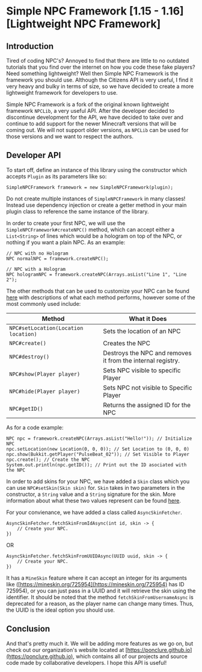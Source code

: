 # Simple NPC Framework [1.15 - 1.16] [Lightweight NPC Framework]

## Introduction
Tired of coding NPC's? Annoyed to find that there are little to no outdated tutorials that you find over the internet on how you code these fake players? Need something lightweight? Well then Simple NPC Framework is the framework you should use. Although the Citizens API is very useful, I find it very heavy and bulky in terms of size, so we have decided to create a more lightweight framework for developers to use. 

Simple NPC Framework is a fork of the original known lightweight framework `NPCLib`, a very useful API. After the developer decided to discontinue development for the API, we have decided to take over and continue to add support for the newer Minecraft versions that will be coming out. We will not support older versions, as `NPCLib` can be used for those versions and we want to respect the authors.

## Developer API
To start off, define an instance of this library using the constructor which accepts `Plugin` as its parameters like so:

`SimpleNPCFramework framework = new SimpleNPCFramework(plugin);` 

Do not create multiple instances of `SimpleNPCFramework` in many classes! Instead use dependency injection or create a getter method in your main plugin class to reference the same instance of the library.

In order to create your first NPC, we will use the `SimpleNPCFramework#createNPC()` method, which can accept either a `List<String>` of lines which would be a hologram on top of the NPC, or nothing if you want a plain NPC. As an example:
```
// NPC with no Hologram
NPC normalNPC = framework.createNPC();

// NPC with a Hologram
NPC hologramNPC = framework.createNPC(Arrays.asList("Line 1", "Line 2"); 
```

The other methods that can be used to customize your NPC can be found [here](https://github.com/Ponclure/Simple-NPC-Framework/blob/master/api/src/main/java/com/github/ponclure/simplenpcframework/api/NPC.java) with descriptions of what each method performs, however some of the most commonly used include:

|Method| What it Does |
|--|--|
| `NPC#setLocation(Location location)` | Sets the location of an NPC 
| `NPC#create()` | Creates the NPC
| `NPC#destroy()` | Destroys the NPC and removes it from the internal registry.
| `NPC#show(Player player)` | Sets NPC visible to specific Player
| `NPC#hide(Player player)` | Sets NPC not visible to Specific Player
| `NPC#getID()` | Returns the assigned ID for the NPC

As for a code example:
```
NPC npc = framework.createNPC(Arrays.asList("Hello!")); // Initialize NPC
npc.setLocation(new Location(0, 0, 0)); // Set Location to (0, 0, 0)
npc.show(Bukkit.getPlayer("PulseBeat_02")); // Set Visible to Player
npc.create(); // Create the NPC
System.out.println(npc.getID()); // Print out the ID asociated with the NPC
```

In order to add skins for your NPC, we have added a `Skin` class which you can use `NPC#setSkin(Skin skin)` for. `Skin` takes in two parameters in the constructor, a `String` value and a `String` signature for the skin. More information about what these two values represent can be found [here](https://wiki.vg/Mojang_API#UUID_-.3E_Profile_.2B_Skin.2FCape). 

For your convienance, we have added a class called `AsyncSkinFetcher`. 
```
AsyncSkinFetcher.fetchSkinFromIdAsync(int id, skin -> {
    // Create your NPC.
})
```
OR
```
AsyncSkinFetcher.fetchSkinFromUUIDAsync(UUID uuid, skin -> {
    // Create your NPC.
})
```
It has a `MineSkin` feature where it can accept an integer for its arguments like ([https://mineskin.org/725954](https://mineskin.org/725954) has ID 725954), or you can just pass in a UUID and it will retrieve the skin using the identifier. It should be noted that the method `fetchSkinFromUsernameAsync` is deprecated for a reason, as the player name can change many times. Thus, the UUID is the ideal option you should use.

## Conclusion
And that's pretty much it. We will be adding more features as we go on, but check out our organization's website located at [https://ponclure.github.io](https://ponclure.github.io), which contains all of our projects and source code made by collaborative developers. I hope this API is useful!
